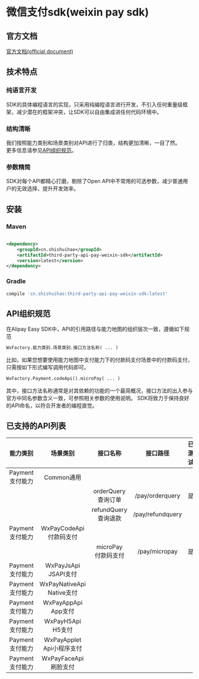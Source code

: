 # 微信支付sdk(weixin pay sdk)

## 官方文档

[官方文档(official document)](https://pay.weixin.qq.com/wiki/doc/api/index.html)

## 技术特点

### 纯语言开发

SDK的具体编程语言的实现，只采用纯编程语言进行开发，不引入任何重量级框架，减少潜在的框架冲突，让SDK可以自由集成进任何代码环境中。

### 结构清晰

我们按照能力类别和场景类别对API进行了归类，结构更加清晰，一目了然。<br>
更多信息请参见<a href="#API组织规范">API组织规范</a>。

### 参数精简

SDK对每个API都精心打磨，剔除了Open API中不常用的可选参数，减少普通用户的无效选择，提升开发效率。

## 安装

### Maven

```xml

<dependency>
    <groupId>cn.shishuihao</groupId>
    <artifactId>third-party-api-pay-weixin-sdk</artifactId>
    <version>latest</version>
</dependency>
```

### Gradle

```groovy
compile 'cn.shishuihao:third-party-api-pay-weixin-sdk:latest'
```

## API组织规范

在Alipay Easy SDK中，API的引用路径与能力地图的组织层次一致，遵循如下规范

```txt
WxFactory.能力类别.场景类别.接口方法名称( ... )
```

比如，如果您想要使用能力地图中支付能力下的付款码支付场景中的付款码支付，只需按如下形式编写调用代码即可。

```txt
WxFactory.Payment.codeApi().microPay( ... )
```

其中，接口方法名称通常是对其依赖的功能的一个最简概况，接口方法的出入参与官方中同名参数含义一致，可参照相关参数的使用说明。
SDK将致力于保持良好的API命名，以符合开发者的编程直觉。

## 已支持的API列表

| 能力类别             | 场景类别                      | 接口名称                 | 接口路径         | 已测试 |
| :------------------: | :---------------------------: | :----------------------: | :--------------: | :----: |
| Payment</br>支付能力 |           Common通用          |                          |                  |        |
|                      |                               | orderQuery</br>查询订单  | /pay/orderquery  | 是     |
|                      |                               | refundQuery</br>查询退款 | /pay/refundquery |        |
| Payment</br>支付能力 | WxPayCodeApi</br>付款码支付   |                          |                  |        |
|                      |                               | microPay</br>付款码支付  | /pay/micropay    | 是     |
| Payment</br>支付能力 | WxPayJsApi</br>JSAPI支付      |                          |                  |        |
| Payment</br>支付能力 | WxPayNativeApi</br>Native支付 |                          |                  |        |
| Payment</br>支付能力 | WxPayAppApi</br>App支付       |                          |                  |        |
| Payment</br>支付能力 | WxPayH5Api</br>H5支付         |                          |                  |        |
| Payment</br>支付能力 | WxPayApplet</br>Api小程序支付 |                          |                  |        |
| Payment</br>支付能力 | WxPayFaceApi</br>刷脸支付     |                          |                  |        |
